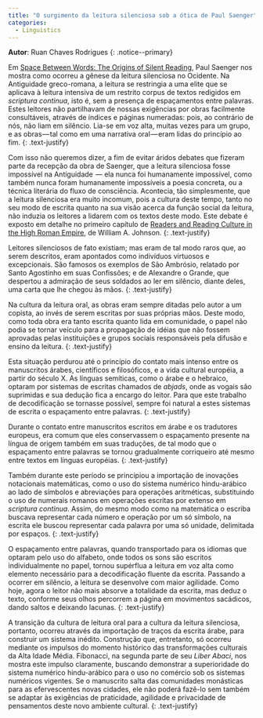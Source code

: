```yaml
---
title: "O surgimento da leitura silenciosa sob a ótica de Paul Saenger"
categories:
  - Linguistics
---
```



**Autor**: Ruan Chaves Rodrigues
{: .notice--primary}

Em [Space Between Words: The Origins of Silent Reading](https://www.sup.org/books/title/?id=683), Paul Saenger nos mostra como ocorreu a gênese da leitura silenciosa no Ocidente. Na Antiguidade greco-romana, 
a leitura se restringia a uma elite que se aplicava à leitura intensiva de um restrito corpus de textos redigidos em *scriptura continua*, isto é, sem a presença de 
espaçamentos entre palavras. Estes leitores não partilhavam de nossas exigências por obras facilmente consultáveis, através de índices e páginas numeradas: pois, 
ao contrário de nós, não liam em silêncio. Lia-se em voz alta, muitas vezes para um grupo, e as obras — tal como em uma narrativa oral — eram lidas do princípio ao fim.
{: .text-justify}


Com isso não queremos dizer, a fim de evitar áridos debates que fizeram parte da recepção da obra de Saenger, que a leitura silenciosa fosse impossível na Antiguidade  — 
ela nunca foi humanamente impossível, como também nunca foram humanamente impossíveis a poesia concreta, ou a técnica literária do fluxo de consciência. 
Acontecia, tão simplesmente, que a leitura silenciosa era muito incomum, pois a cultura deste tempo, tanto no seu modo de escrita quanto na sua visão acerca da 
função social da leitura, não induzia os leitores a lidarem com os textos deste modo. Este debate é exposto em detalhe no primeiro capítulo de [Readers and Reading Culture in the High Roman Empire](https://oxford.universitypressscholarship.com/view/10.1093/acprof:oso/9780195176407.001.0001/acprof-9780195176407), de William A. Johnson.
{: .text-justify}


Leitores silenciosos de fato existiam; mas eram de tal modo raros que, ao serem descritos, eram apontados como indivíduos virtuosos e excepcionais. São famosos 
os exemplos de São Ambrósio, relatado por Santo Agostinho em suas Confissões; e de Alexandre o Grande, que despertou a admiração de seus soldados ao ler em silêncio,
diante deles, uma carta que lhe chegou às mãos.
{: .text-justify}


Na cultura da leitura oral, as obras eram sempre ditadas pelo autor a um copista, ao invés de serem escritas por suas próprias mãos. Deste modo, como toda obra 
era tanto escrita quanto lida em comunidade, o papel não podia se tornar veículo para a propagação de idéias que não fossem aprovadas pelas instituições e grupos 
sociais responsáveis pela difusão e ensino da leitura.
{: .text-justify}

Esta situação perdurou até o princípio do contato mais intenso entre os manuscritos árabes, científicos e filosóficos, e a vida cultural européia, a partir do 
século X. As línguas semíticas, como o árabe e o hebraico, optaram por sistemas de escritas chamados de *abjads*, onde as vogais são suprimidas e sua dedução fica a 
encargo do leitor. Para que este trabalho de decodificação se tornasse possível, sempre foi natural a estes sistemas de escrita o espaçamento entre palavras.
{: .text-justify}

Durante o contato entre manuscritos escritos em árabe e os tradutores europeus, era comum que eles conservassem o espaçamento presente na língua de origem também 
em suas traduções, de tal modo que o espaçamento entre palavras se tornou gradualmente corriqueiro até mesmo entre textos em línguas européias.
{: .text-justify}

Também durante este período se principiou a importação de inovações notacionais matemáticas, como o uso do sistema numérico hindu-arábico ao lado de símbolos e 
abreviações para operações aritméticas, substituindo o uso de numerais romanos em operações escritas por extenso em *scriptura continua*. Assim, do mesmo modo 
como na matemática o escriba buscava representar cada número e operação por um só símbolo, na escrita ele buscou representar cada palavra por uma só unidade, 
delimitada por espaços. 
{: .text-justify}

O espaçamento entre palavras, quando transportado para os idiomas que optaram pelo uso do alfabeto, onde todos os sons são escritos individualmente no papel, 
tornou supérflua a leitura em voz alta como elemento necessário para a decodificação fluente da escrita. Passando a ocorrer em silêncio, a leitura se desenvolve 
com maior agilidade. Como hoje, agora o leitor não mais absorve a totalidade da escrita, mas deduz o texto, conforme seus olhos percorrem a página em 
movimentos sacádicos, dando saltos e deixando lacunas.
{: .text-justify}

A transição da cultura de leitura oral para a cultura da leitura silenciosa, portanto, ocorreu através da importação de traços da escrita árabe, para construir um 
sistema inédito. Construção que, entretanto, só ocorreu mediante os impulsos do momento histórico das transformações culturais da Alta Idade Média. 
Fibonacci, na segunda parte de seu *Liber Abaci*, nos mostra este impulso claramente, buscando demonstrar a superioridade do sistema numérico hindu-arábico 
para o uso no comércio sob os sistemas numéricos vigentes. Se o manuscrito salta das comunidades monásticas para as efervescentes novas cidades, ele não 
poderá fazê-lo sem também se adaptar às exigências de praticidade, agilidade e privacidade de pensamentos deste novo ambiente cultural.
{: .text-justify}
